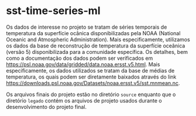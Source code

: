 # sst-time-series-ml

Os dados de interesse no projeto se tratam de séries temporais de temperatura da superfície ocânica disponibilizadas pela NOAA (National Oceanic and Atmospheric Administration). Mais especificamente, utilizamos os dados da base de reconstrução de temperatura da superfície oceânica (versão 5) disponibilizada para a comunidade específica. Os detalhes, bem como a documentação dos dados podem ser verificados em https://psl.noaa.gov/data/gridded/data.noaa.ersst.v5.html. Mais especificamente, os dados utilizados se tratam da base de médias de temperatura, os quais podem ser diretamente baixados através do link https://downloads.psl.noaa.gov/Datasets/noaa.ersst.v5/sst.mnmean.nc.


Os arquivos finais do projeto estão no diretório `source` enquanto que o diretório `legado` contém os arquivos de projeto usados durante o desenvolvimento do projeto final. 


